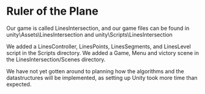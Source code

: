 # Ruler of the Plane

Our game is called LinesIntersection, and our game files can be found in 
unity\Assets\LinesIntersection and unity\Scripts\LinesIntersection

We added a LinesController, LinesPoints, LinesSegments, and LinesLevel script in the Scripts directory.
We added a Game, Menu and victory scene in the LinesIntersection/Scenes directory.

We have not yet gotten around to planning how the algorithms and the datastructures will be implemented, as setting up Unity took more time than expected.